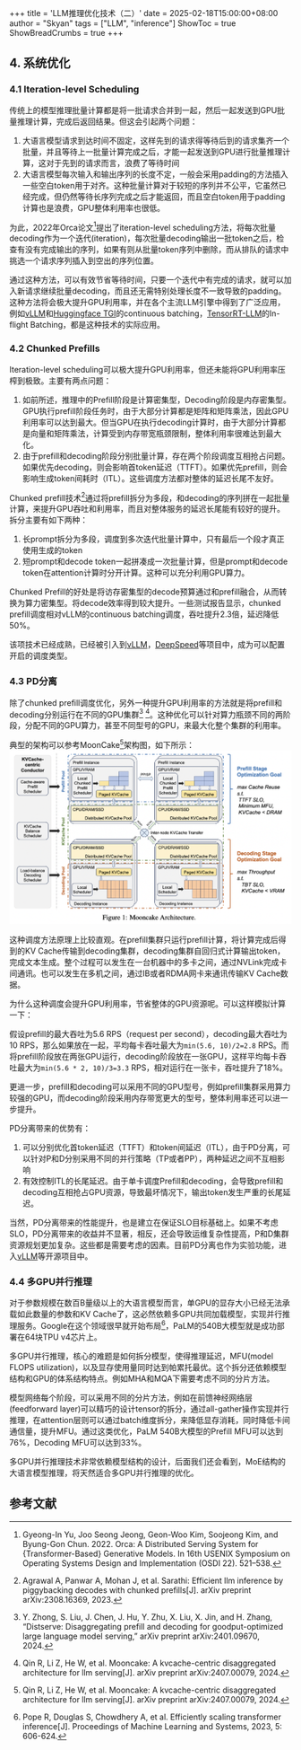 +++
title = 'LLM推理优化技术（二）'
date = 2025-02-18T15:00:00+08:00
author = "Skyan"
tags = ["LLM", "inference"]
ShowToc = true
ShowBreadCrumbs = true
+++

## 4. 系统优化
### 4.1 Iteration-level Scheduling
传统上的模型推理批量计算都是将一批请求合并到一起，然后一起发送到GPU批量推理计算，完成后返回结果。但这会引起两个问题：
1. 大语言模型请求到达时间不固定，这样先到的请求得等待后到的请求集齐一个批量，并且等待上一批量计算完成之后，才能一起发送到GPU进行批量推理计算，这对于先到的请求而言，浪费了等待时间
2. 大语言模型每次输入和输出序列的长度不定，一般会采用padding的方法插入一些空白token用于对齐。这种批量计算对于较短的序列并不公平，它虽然已经完成，但仍然等待长序列完成之后才能返回，而且空白token用于padding计算也是浪费，GPU整体利用率也很低。

为此，2022年Orca论文[^1]提出了iteration-level scheduling方法，将每次批量decoding作为一个迭代(iteration)，每次批量decoding输出一批token之后，检查有没有完成输出的序列，如果有则从批量token序列中删除，而从排队的请求中挑选一个请求序列插入到空出的序列位置。

通过这种方法，可以有效节省等待时间，只要一个迭代中有完成的请求，就可以加入新请求继续批量decoding，而且还无需特别处理长度不一致导致的padding。这种方法将会极大提升GPU利用率，并在各个主流LLM引擎中得到了广泛应用，例如[vLLM](https://github.com/vllm-project/vllm)和[Huggingface TGI](https://huggingface.co/docs/text-generation-inference/main/en/index)的continuous batching，[TensorRT-LLM](https://github.com/NVIDIA/TensorRT-LLM)的In-flight Batching，都是这种技术的实际应用。

### 4.2 Chunked Prefills
Iteration-level scheduling可以极大提升GPU利用率，但还未能将GPU利用率压榨到极致。主要有两点问题：
1. 如前所述，推理中的Prefill阶段是计算密集型，Decoding阶段是内存密集型。GPU执行prefill阶段任务时，由于大部分计算都是矩阵和矩阵乘法，因此GPU利用率可以达到最大。但当GPU在执行decoding计算时，由于大部分计算都是向量和矩阵乘法，计算受到内存带宽瓶颈限制，整体利用率很难达到最大化。
2. 由于prefill和decoding阶段分别批量计算，存在两个阶段调度互相抢占问题。如果优先decoding，则会影响首token延迟（TTFT）。如果优先prefill，则会影响生成token间耗时（ITL）。这些调度方法都对整体的延迟长尾不友好。

Chunked prefill技术[^2]通过将prefill拆分为多段，和decoding的序列拼在一起批量计算，来提升GPU吞吐和利用率，而且对整体服务的延迟长尾能有较好的提升。拆分主要有如下两种：

1. 长prompt拆分为多段，调度到多次迭代批量计算中，只有最后一个段才真正使用生成的token
2. 短prompt和decode token一起拼凑成一次批量计算，但是prompt和decode token在attention计算时分开计算。这种可以充分利用GPU算力。

Chunked Prefill的好处是将访存密集型的decode预算通过和prefill融合，从而转换为算力密集型。将decode效率得到较大提升。一些测试报告显示，chunked prefill调度相对vLLM的continuous batching调度，吞吐提升2.3倍，延迟降低50%。

该项技术已经成熟，已经被引入到[vLLM](https://docs.vllm.ai/en/latest/performance/optimization.html#chunked-prefill)，[DeepSpeed](https://github.com/deepspeedai/DeepSpeed/tree/master/blogs/deepspeed-fastgen)等项目中，成为可以配置开启的调度类型。


### 4.3 PD分离
除了chunked prefill调度优化，另外一种提升GPU利用率的方法就是将prefill和decoding分别运行在不同的GPU集群[^3] [^4]。这种优化可以针对算力瓶颈不同的两阶段，分配不同的GPU算力，甚至不同型号的GPU，来最大化整个集群的利用率。

典型的架构可以参考MoonCake[^4]架构图，如下所示：
![mooncake](image.png)

这种调度方法原理上比较直观。在prefill集群只运行prefill计算，将计算完成后得到的KV Cache传输到decoding集群，decoding集群自回归式计算输出token，完成文本生成。整个过程可以发生在一台机器中的多卡之间，通过NVLink完成卡间通讯。也可以发生在多机之间，通过IB或者RDMA网卡来通讯传输KV Cache数据。

为什么这种调度会提升GPU利用率，节省整体的GPU资源呢。可以这样模拟计算一下：

假设prefill的最大吞吐为5.6 RPS（request per second），decoding最大吞吐为10 RPS，那么如果放在一起，平均每卡吞吐最大为`min(5.6, 10)/2=2.8` RPS。而将prefill阶段放在两张GPU运行，decoding阶段放在一张GPU，这样平均每卡吞吐最大为`min(5.6 * 2, 10)/3=3.3` RPS，相对运行在一张卡，吞吐提升了18%。

更进一步，prefill和decoding可以采用不同的GPU型号，例如prefill集群采用算力较强的GPU，而decoding阶段采用内存带宽更大的型号，整体利用率还可以进一步提升。

PD分离带来的优势有：
1. 可以分别优化首token延迟（TTFT）和token间延迟（ITL），由于PD分离，可以针对P和D分别采用不同的并行策略（TP或者PP），两种延迟之间不互相影响
2. 有效控制ITL的长尾延迟。由于单卡调度Prefill和decoding，会导致prefill和decoding互相抢占GPU资源，导致最坏情况下，输出token发生严重的长尾延迟。

当然，PD分离带来的性能提升，也是建立在保证SLO目标基础上。如果不考虑SLO，PD分离带来的收益并不显著，相反，还会导致运维复杂性提高，P和D集群资源规划更加复杂。这些都是需要考虑的因素。目前PD分离也作为实验功能，进入[vLLM](https://docs.vllm.ai/en/latest/features/disagg_prefill.html)等开源项目中。

### 4.4 多GPU并行推理
对于参数规模在数百B量级以上的大语言模型而言，单GPU的显存大小已经无法承载如此数量的参数和KV Cache了，这必然依赖多GPU共同加载模型，实现并行推理服务。Google在这个领域很早就开始布局[^5]，PaLM的540B大模型就是成功部署在64块TPU v4芯片上。

多GPU并行推理，核心的难题是如何拆分模型，使得推理延迟，MFU(model FLOPS utilization)，以及显存使用量同时达到帕累托最优。这个拆分还依赖模型结构和GPU的体系结构特点。例如MHA和MQA下需要考虑不同的分片方法。

模型网络每个阶段，可以采用不同的分片方法，例如在前馈神经网络层(feedforward layer)可以精巧的设计tensor的拆分，通过all-gather操作实现并行推理，在attention层则可以通过batch维度拆分，来降低显存消耗，同时降低卡间通信量，提升MFU。通过这类优化，PaLM 540B大模型的Prefill MFU可以达到76%，Decoding MFU可以达到33%。

多GPU并行推理技术非常依赖模型结构的设计，后面我们还会看到，MoE结构的大语言模型推理，将天然适合多GPU并行推理的优化。


## 参考文献
[^1]: Gyeong-In Yu, Joo Seong Jeong, Geon-Woo Kim, Soojeong Kim, and Byung-Gon Chun. 2022. Orca: A Distributed Serving System for {Transformer-Based} Generative Models. In 16th USENIX Symposium on Operating Systems Design and Implementation (OSDI 22). 521–538.
[^2]: Agrawal A, Panwar A, Mohan J, et al. Sarathi: Efficient llm inference by piggybacking decodes with chunked prefills[J]. arXiv preprint arXiv:2308.16369, 2023.
[^3]: Y. Zhong, S. Liu, J. Chen, J. Hu, Y. Zhu, X. Liu, X. Jin, and H. Zhang, “Distserve: Disaggregating prefill and decoding for goodput-optimized large language model serving,” arXiv preprint arXiv:2401.09670, 2024.
[^4]: Qin R, Li Z, He W, et al. Mooncake: A kvcache-centric disaggregated architecture for llm serving[J]. arXiv preprint arXiv:2407.00079, 2024.
[^5]: Pope R, Douglas S, Chowdhery A, et al. Efficiently scaling transformer inference[J]. Proceedings of Machine Learning and Systems, 2023, 5: 606-624.